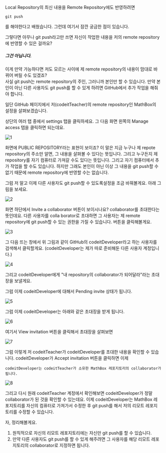 Local Repository의 최신 내용을 Remote Repository에도 반영하려면
```
git push
```
를 해야한다고 배웠습니다. 그런데 여기서 잠깐 궁금한 점이 있습니다.

그렇다면 아무나 git push라고만 쓰면 자신이 작업한 내용을 저의 remote repository에 반영할 수 있은 걸까요?

##### 그건 아닙니다.

이게 만약 가능하다면 저도 모르는 사이에 제 remote repository의 내용이 맘대로 바뀌어 버릴 수도 있겠죠?   
사실 git push는 remote repository의 주인, 그러니까 본인만 할 수 있습니다. 만약 본인이 아닌 다른 사용자도 git push를 할 수 있게 하려면
GitHub에서 추가 작업을 해줘야 합니다.

일단 GitHub 페이지에서 저(codeitTeacher)의 remote repository인 MathBox의 설정을 살펴보겠습니다.

상단의 여러 탭 중에서 settings 탭을 클릭하세요. 그 다음 화면 왼쪽의 Manage access 탭을 클릭하면 되는데요.

![1](https://user-images.githubusercontent.com/64893709/96339355-3d70a800-10cf-11eb-8786-1b37702cabbc.png)

화면에 PUBLIC REPOSITORY라는 표현이 보이죠? 이 말은 지금 누구나 제 repote repository의 주소만 알면, 그 내용을
살펴볼 수 있다는 뜻입니다. 그리고 누구든지 제 repository를 자기 컴퓨터로 가져갈 수도 있다는 뜻입니다.
그리고 자기 컴퓨터에서 추가 작업을 할 수도 있습니다. 하지만 그래도 본인이 아닌 이상 그 내용을 git push할 수 없기 때문에
remote repository에 반영할 수는 없습니다.

그럼 저 말고 이제 다른 사용자도 git push할 수 있도록설정을 조금 바꿔볼게요. 아래 그림을 보세요.

![2](https://user-images.githubusercontent.com/64893709/96339423-8e809c00-10cf-11eb-9b70-08b49219d95b.png)

화면 하단에서 Invite a collaborator 버튼이 보이시나요? collaborator를 초대한다는 뜻인데요. 다른 사용자를 colla
borator로 초대하면 그 사용자는 제 remote repository에 git push할 수 있는 권한을 가질 수 있습니다. 버튼을 클릭해볼게요.

![3](https://user-images.githubusercontent.com/64893709/96339454-bec83a80-10cf-11eb-8081-169d0f8eec01.png)

그 다음 뜨는 창에서 위 그림과 같이 GitHub의 codeitDeveloper라고 하는 사용자를 검색해서 클릭할게요.
(codeitDeveloper는 제가 따로 준비해둔 다른 사용자 계정입니다.)

![4](https://user-images.githubusercontent.com/64893709/96339481-ee774280-10cf-11eb-9c25-5df840a59587.png)

그리고 codeitDeveloper에게 "내 repository의 collaborator가 되어달라"라는 초대장을 보낼게요.

그럼 이제 codeitDeveloper에 대해서 Pending invite 상태가 됩니다.

![5](https://user-images.githubusercontent.com/64893709/96339505-25e5ef00-10d0-11eb-8d0f-21a760d2969c.png)

그럼 이제 codeitDeveloper는 아래와 같은 초대장을 받게 됩니다.

![6](https://user-images.githubusercontent.com/64893709/96339517-4150fa00-10d0-11eb-813d-c209d2b20afa.png)

여기서 View invitation 버튼을 클릭해서 초대장을 살펴보면

![7](https://user-images.githubusercontent.com/64893709/96339610-cd632180-10d0-11eb-9195-71df73b89206.png)

그럼 이렇게 저 codeitTeacher가 codeitDeveloper를 초대한 내용을 확인할 수 있습니다. codeitDeveloper가 Accept invitation 버튼을 클릭하면 이제
```
codeitDeveloper는 codeitTeacher가 소유한 MathBox 레포지토리의 collaborator가 됩니다. 
```
![8](https://user-images.githubusercontent.com/64893709/96339646-ff748380-10d0-11eb-913f-a5a15e4edcb6.png)

그리고 다시 원래 codeitTeacher 계정에서 확인해보면 codeitDeveloper가 정말 collaborator가 된 것을 확인할 수 있는데요. 이제 codeitDeveloper는 MathBox 레포지토리를 자신의 컴퓨터로 가져가서 수정한 후 git push를 해서 저의 리모트 레포지토리를 수정할 수 있습니다. 

자, 정리해볼게요.

1. 원칙적으로 자신의 리모트 레포지토리에는 자신만 git push를 할 수 있습니다. 
2. 만약 다른 사용자도 git push를 할 수 있게 해주려면 그 사용자를 해당 리모트 레포지토리의 collaborator로 지정하면 됩니다. 
